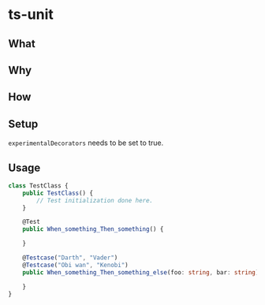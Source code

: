 # ts-unit

## What
## Why
## How
## Setup
`experimentalDecorators` needs to be set to true.
## Usage
```typescript
class TestClass {
    public TestClass() {
        // Test initialization done here.
    }

    @Test
    public When_something_Then_something() {

    }

    @Testcase("Darth", "Vader")
    @Testcase("Obi wan", "Kenobi")
    public When_something_Then_something_else(foo: string, bar: string) {

    }
}
```